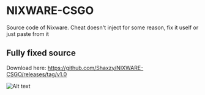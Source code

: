 # NIXWARE-CSGO
Source code of Nixware. Cheat doesn't inject for some reason, fix it uself or just paste from it

## Fully fixed source
Download here:
https://github.com/Shaxzy/NIXWARE-CSGO/releases/tag/v1.0

![Alt text](https://i.imgur.com/kMJ4g84.png "Nixware csgo")
